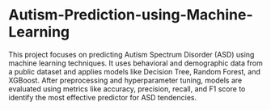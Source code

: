# Autism-Prediction-using-Machine-Learning
This project focuses on predicting Autism Spectrum Disorder (ASD) using machine learning techniques. It uses behavioral and demographic data from a public dataset and applies models like Decision Tree, Random Forest, and XGBoost. After preprocessing and hyperparameter tuning, models are evaluated using metrics like accuracy, precision, recall, and F1 score to identify the most effective predictor for ASD tendencies.
